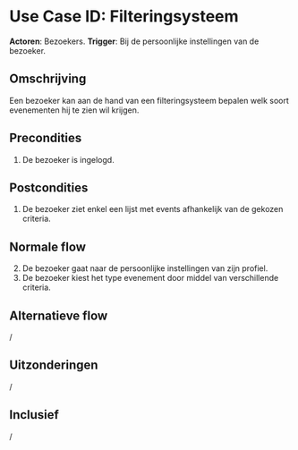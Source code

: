 # Use Case ID: Filteringsysteem

**Actoren**: Bezoekers.
**Trigger**: Bij de persoonlijke instellingen van de bezoeker.

## Omschrijving

Een bezoeker kan aan de hand van een filteringsysteem bepalen welk soort evenementen hij te zien wil krijgen.

## Precondities

1. De bezoeker is ingelogd.

## Postcondities

1. De bezoeker ziet enkel een lijst met events afhankelijk van de gekozen criteria.

## Normale flow

2. De bezoeker gaat naar de persoonlijke instellingen van zijn profiel.
3. De bezoeker kiest het type evenement door middel van verschillende criteria.

## Alternatieve flow

/

## Uitzonderingen

/

## Inclusief

/
